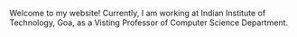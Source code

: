 Welcome to my website! Currently, I am working at Indian Institute of Technology, Goa, as a Visting Professor of Computer Science Department. 